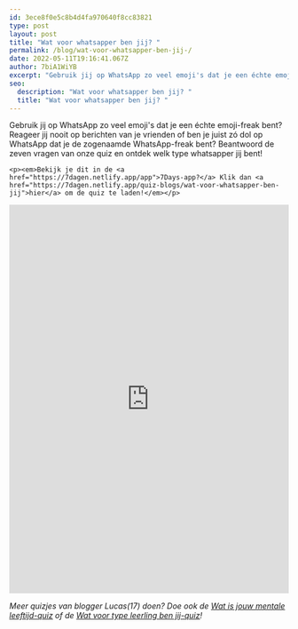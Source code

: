 ```yaml
---
id: 3ece8f0e5c8b4d4fa970640f8cc83821
type: post
layout: post
title: "Wat voor whatsapper ben jij? "
permalink: /blog/wat-voor-whatsapper-ben-jij-/
date: 2022-05-11T19:16:41.067Z
author: 7biA1WiYB
excerpt: "Gebruik jij op WhatsApp zo veel emoji's dat je een échte emoji-freak bent? Reageer jij nooit op berichten van je vrienden of ben je juist zó dol op WhatsApp dat je de zogenaamde WhatsApp-freak bent? Beantwoord de zeven vragen van onze quiz en ontdek welk type whatsapper jij bent!   "
seo:
  description: "Wat voor whatsapper ben jij? "
  title: "Wat voor whatsapper ben jij? "
---
```

Gebruik jij op WhatsApp zo veel emoji's dat je een échte emoji-freak bent? Reageer jij nooit op berichten van je vrienden of ben je juist zó dol op WhatsApp dat je de zogenaamde WhatsApp-freak bent? Beantwoord de zeven vragen van onze quiz en ontdek welk type whatsapper jij bent!   

    <p><em>Bekijk je dit in de <a href="https://7dagen.netlify.app/app">7Days-app?</a> Klik dan <a href="https://7dagen.netlify.app/quiz-blogs/wat-voor-whatsapper-ben-jij">hier</a> om de quiz te laden!</em></p>
<p><iframe border="none" frameborder="0" height="700px" id="quizWidget-237943" src="https://www.boombox.com/widget/quiz/fi9xdWl6emVzLzIzNzk0Mw" width="100%"></iframe></p><p><em>Meer quizjes van blogger Lucas(17) doen? Doe ook de <a href="https://7dagen.netlify.app/blog/wat-jouw-mentale-leeftijd">Wat is jouw mentale leeftijd-quiz</a> of de <a href="https://7dagen.netlify.app/blog/test-wat-voor-type-leerling-ben-jij">Wat voor type leerling ben jij-quiz</a>!</em></p>  
